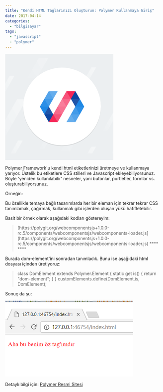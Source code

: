```yaml
---
title: "Kendi HTML Taglarınızı Oluşturun: Polymer Kullanmaya Giriş"
date: 2017-04-14
categories: 
  - "bilgisayar"
tags: 
  - "javascript"
  - "polymer"
---
```


![polymer_logo](/images/polymer_logo.png)

Polymer Framework'u kendi html etiketlerinizi üretmeye ve kullanmaya yarıyor. Üstelik bu etiketlere CSS stilleri ve Javascript ekleyebiliyorsunuz. Böyle 'yeniden kullanılabilir' nesneler, yani butonlar, portletler, formlar vs. oluşturabiliyorsunuz.

Örneğin:

> <benim-obicim-tagim></benim-obicim-tagim>
> 
> <yenieklebutonu renk='mavi' id='cabbar'></yenieklebutonu>

Bu özellikle temaya bağlı tasarımlarda her bir eleman için tekrar tekrar CSS tanımlamak, çağırmak, kullanmak gibi işlerden oluşan yükü hafifletebilir.

Basit bir örnek olarak aşağıdaki kodları göstereyim:

> <!DOCTYPE html> <html lang="en"> <head> [https://polygit.org/webcomponentsjs+1.0.0-rc.5/components/webcomponentsjs/webcomponents-loader.js](https://polygit.org/webcomponentsjs+1.0.0-rc.5/components/webcomponentsjs/webcomponents-loader.js)
> 
> <!-- Polymer nesnemizi aşağıdaki gibi çağırıyoruz html içinden html:)--> **<link rel="import" href="dom-element.html">** </head> <body>
> 
> <!-- Aşağıdaki elemanın adını keyfimize göre veriyoruz --> **<dom-element></dom-element>** </body> </html>

Burada dom-element'ini sonradan tanımladık. Bunu ise aşağıdaki html dosyası içinden üretiyoruz:

> <link rel="import" href="https://polygit.org/polymer+2.0.0-rc.2/components/polymer/polymer-element.html">
> 
> <dom-module id="**dom-element**"> <template>
> 
> **<style>** **.kirmizi{** **color:red;** **}** **</style>**
> 
> **<p class="kirmizi">Aha bu benim öz tag'ımdır</p>** </template>
> 
> class DomElement extends Polymer.Element { static get is() { return "dom-element"; } } customElements.define(DomElement.is, DomElement);
> 
> </dom-module>

Sonuç da şu:

![polymer](/images/polymer.png)

Detaylı bilgi için: [Polymer Resmi Sitesi](https://www.polymer-project.org/)
